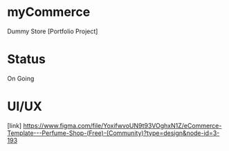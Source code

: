 # myCommerce

Dummy Store [Portfolio Project]

# Status
On Going

# UI/UX
[link] https://www.figma.com/file/YoxifwvoUN9t93VOghxN1Z/eCommerce-Template---Perfume-Shop-(Free)-(Community)?type=design&node-id=3-193